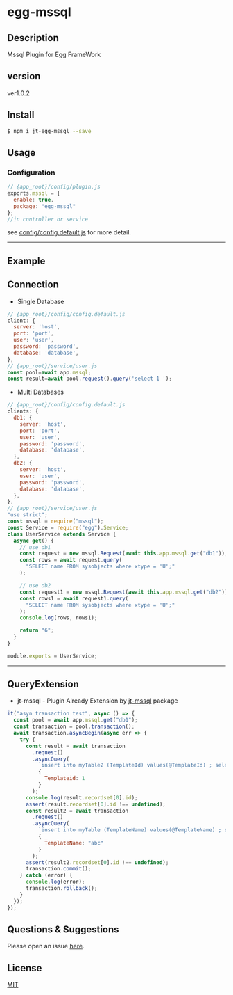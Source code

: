 # egg-mssql

## Description

Mssql Plugin for Egg FrameWork



## version

ver1.0.2



## Install

```bash
$ npm i jt-egg-mssql --save
```



## Usage

### Configuration

```js
// {app_root}/config/plugin.js
exports.mssql = {
  enable: true,
  package: "egg-mssql"
};
//in controller or service
```

see [config/config.default.js](config/config.default.js) for more detail.

---

## Example

## Connection

<!-- example here -->

- Single Database

```js
// {app_root}/config/config.default.js
client: {
  server: 'host',
  port: 'port',
  user: 'user',
  password: 'password',
  database: 'database',
},
// {app_root}/service/user.js
const pool=await app.mssql;
const result=await pool.request().query('select 1 ');
```

- Multi Databases

```js
// {app_root}/config/config.default.js
clients: {
  db1: {
    server: 'host',
    port: 'port',
    user: 'user',
    password: 'password',
    database: 'database',
  },
  db2: {
    server: 'host',
    user: 'user',
    password: 'password',
    database: 'database',
  },
},
// {app_root}/service/user.js
"use strict";
const mssql = require("mssql");
const Service = require("egg").Service;
class UserService extends Service {
  async get() {
    // use db1
    const request = new mssql.Request(await this.app.mssql.get("db1"));
    const rows = await request.query(
      "SELECT name FROM sysobjects where xtype = 'U';"
    );

    // use db2
    const request1 = new mssql.Request(await this.app.mssql.get("db2"));
    const rows1 = await request1.query(
      "SELECT name FROM sysobjects where xtype = 'U';"
    );
    console.log(rows, rows1);

    return "6";
  }
}

module.exports = UserService;
```

---

## QueryExtension

- jt-mssql - Plugin Already Extension by [jt-mssql](https://github.com/jaikensai888/node-mssql) package

```js
it("asyn transaction test", async () => {
  const pool = await app.mssql.get("db1");
  const transaction = pool.transaction();
  await transaction.asyncBegin(async err => {
    try {
      const result = await transaction
        .request()
        .asyncQuery(
          `insert into myTable2 (TemplateId) values(@TemplateId) ; select SCOPE_IDENTITY() as id`,
          {
            Templateid: 1
          }
        );
      console.log(result.recordset[0].id);
      assert(result.recordset[0].id !== undefined);
      const result2 = await transaction
        .request()
        .asyncQuery(
          `insert into myTable (TemplateName) values(@TemplateName) ; select SCOPE_IDENTITY() as id`,
          {
            TemplateName: "abc"
          }
        );
      assert(result2.recordset[0].id !== undefined);
      transaction.commit();
    } catch (error) {
      console.log(error);
      transaction.rollback();
    }
  });
});
```

## Questions & Suggestions

Please open an issue [here](https://github.com/jaikensai888/egg-mssql/issues).

## License

[MIT](LICENSE)
